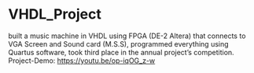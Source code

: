 # VHDL_Project
built a music machine in VHDL using FPGA (DE-2 Altera) that connects to VGA Screen and Sound card (M.S.S), programmed everything using Quartus software, took third place in the annual project’s competition.
Project-Demo: https://youtu.be/op-iqOG_z-w

